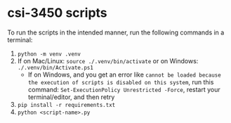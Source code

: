 # csi-3450 scripts

To run the scripts in the intended manner, run the following commands in a terminal:
1. `python -m venv .venv`
2. If on Mac/Linux: `source ./.venv/bin/activate` or on Windows: `./.venv/bin/Activate.ps1`
    - If on Windows, and you get an error like `cannot be loaded because the execution of scripts is disabled on this system`, run this command: `Set-ExecutionPolicy Unrestricted -Force`, restart your terminal/editor, and then retry
3. `pip install -r requirements.txt`
4. `python <script-name>.py`
